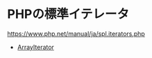 # PHPの標準イテレータ

https://www.php.net/manual/ja/spl.iterators.php


- [ArrayIterator](src/array-iterator.php)

